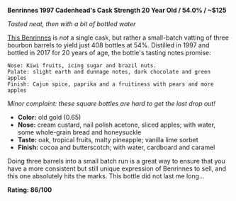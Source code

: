 **Benrinnes 1997 Cadenhead's Cask Strength 20 Year Old / 54.0% / ~$125**

*Tasted neat, then with a bit of bottled water*

[This Benrinnes](https://www.whiskybase.com/whiskies/whisky/108825/benrinnes-1997-ca) is *not* a single cask, but rather a small-batch vatting of three bourbon barrels to yield just 408 bottles at 54%.  Distilled in 1997 and bottled in 2017 for 20 years of age, the bottle's tasting notes promise:

    Nose: Kiwi fruits, icing sugar and brazil nuts.
    Palate: slight earth and dunnage notes, dark chocolate and green apples
    Finish: Cajun spice, paprika and a fruitiness with pears and more apples 

*Minor complaint: these square bottles are hard to get the last drop out!*

* **Color:** old gold (0.65)
* **Nose:** cream custard, nail polish acetone, sliced apples; with water, some whole-grain bread and honeysuckle 
* **Taste:** oak, tropical fruits, malty pineapple; vanilla lime sorbet
* **Finish:** cocoa and butterscotch; with water, cardboard and  caramel

Doing three barrels into a small batch run is a great way to ensure that you have a more consistent but still unique expression of Benrinnes to sell, and this one absolutely hits the marks.  This bottle did not last me long... 

**Rating: 86/100**